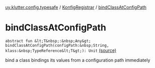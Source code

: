 [uy.klutter.config.typesafe](../index.md) / [KonfigRegistrar](index.md) / [bindClassAtConfigPath](.)


# bindClassAtConfigPath
`abstract fun &lt;T&nbsp;:&nbsp;Any&gt; bindClassAtConfigPath(configPath:&nbsp;String, klass:&nbsp;TypeReference&lt;T&gt;): Unit` [(source)](https://github.com/kohesive/klutter/blob/master/config-typesafe-jdk6/src/main/kotlin/uy/klutter/config/typesafe/InjektConfig.kt#L69)

bind a class bindings its values from a configuration path immediately


